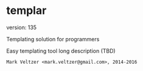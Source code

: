 templar
=======

version: 135

Templating solution for programmers

Easy templating tool long description (TBD)

	Mark Veltzer <mark.veltzer@gmail.com>, 2014-2016
